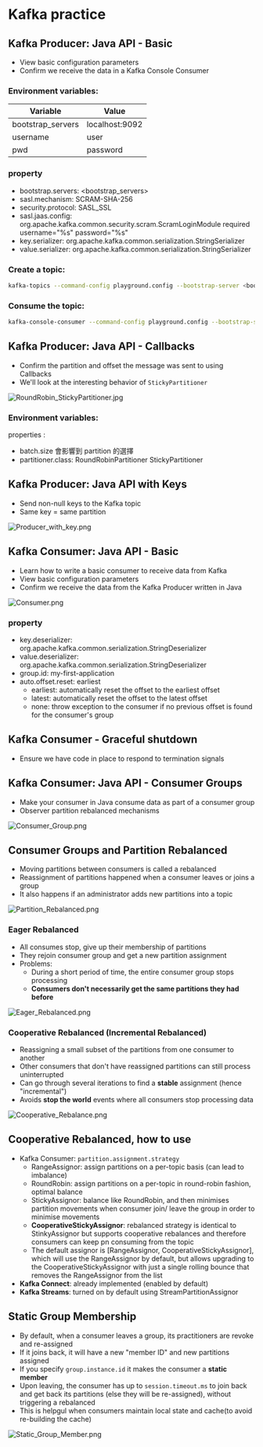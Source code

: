 # Kafka practice

## Kafka Producer: Java API - Basic

- View basic configuration parameters
- Confirm we receive the data in a Kafka Console Consumer

### Environment variables:

| Variable          | Value          |
|-------------------|----------------|
| bootstrap_servers | localhost:9092 |
| username          | user           |
| pwd               | password       |

### property

- bootstrap.servers: <bootstrap_servers>
- sasl.mechanism: SCRAM-SHA-256
- security.protocol: SASL_SSL
- sasl.jaas.config: org.apache.kafka.common.security.scram.ScramLoginModule required username=\"%s\" password=\"%s\"
- key.serializer: org.apache.kafka.common.serialization.StringSerializer
- value.serializer: org.apache.kafka.common.serialization.StringSerializer

### Create a topic:

```bash
kafka-topics --command-config playground.config --bootstrap-server <bootstrap_servers> --topic demo_java --create --partitions 3
```

### Consume the topic:

```bash
kafka-console-consumer --command-config playground.config --bootstrap-server <bootstrap_servers> --topic demo_java --from-beginning
```

## Kafka Producer: Java API - Callbacks

- Confirm the partition and offset the message was sent to using Callbacks
- We'll look at the interesting behavior of `StickyPartitioner`

![RoundRobin_StickyPartitioner.jpg](img%2FRoundRobin_StickyPartitioner.jpg)

### Environment variables:

properties :

- batch.size 會影響到 partition 的選擇
- partitioner.class: RoundRobinPartitioner StickyPartitioner 

## Kafka Producer: Java API with Keys

- Send non-null keys to the Kafka topic
- Same key = same partition

![Producer_with_key.png](img%2FProducer_with_key.png)

## Kafka Consumer: Java API - Basic

- Learn how to write a basic consumer to receive data from Kafka
- View basic configuration parameters
- Confirm we receive the data from the Kafka Producer written in Java

![Consumer.png](img%2FConsumer.png)

### property

- key.deserializer: org.apache.kafka.common.serialization.StringDeserializer
- value.deserializer: org.apache.kafka.common.serialization.StringDeserializer
- group.id: my-first-application
- auto.offset.reset: earliest
  - earliest: automatically reset the offset to the earliest offset
  - latest: automatically reset the offset to the latest offset
  - none: throw exception to the consumer if no previous offset is found for the consumer's group

## Kafka Consumer - Graceful shutdown

- Ensure we have code in place to respond to termination signals 

## Kafka Consumer: Java API - Consumer Groups

- Make your consumer in Java consume data as part of a consumer group
- Observer partition rebalanced mechanisms

![Consumer_Group.png](img%2FConsumer_Group.png)

## Consumer Groups and Partition Rebalanced

- Moving partitions between consumers is called a rebalanced
- Reassignment of partitions happened when a consumer leaves or joins a group
- It also happens if an administrator adds new partitions into a topic

![Partition_Rebalanced.png](img%2FPartition_Rebalanced.png)

### Eager Rebalanced 

- All consumes stop, give up their membership of partitions
- They rejoin consumer group and get a new partition assignment
- Problems:
  - During a short period of time, the entire consumer group stops processing
  - **Consumers don't necessarily get the same partitions they had before**

![Eager_Rebalanced.png](img%2FEager_Rebalanced.png)

### Cooperative Rebalanced (Incremental Rebalanced)

- Reassigning a small subset of the partitions from one consumer to another
- Other consumers that don't have reassigned partitions can still process uninterrupted
- Can go through several iterations to find a **stable** assignment (hence "incremental")
- Avoids **stop the world** events where all consumers stop processing data

![Cooperative_Rebalance.png](img%2FCooperative_Rebalance.png)

## Cooperative Rebalanced, how to use

- Kafka Consumer: `partition.assignment.strategy`
  - RangeAssignor: assign partitions on a per-topic basis (can lead to imbalance)
  - RoundRobin: assign partitions on a per-topic in round-robin fashion, optimal balance
  - StickyAssignor: balance like RoundRobin, and then minimises 
    partition movements when consumer join/ leave the group in order to minimise movements
  - **CooperativeStickyAssignor**: rebalanced strategy is identical to StinkyAssignor but supports
    cooperative rebalances and therefore consumers can keep pn consuming from the topic
  - The default assignor is [RangeAssignor, CooperativeStickyAssignor], which will use the RangeAssignor
    by default, but allows upgrading to the CooperativeStickyAssignor with just a single rolling bounce 
    that removes the RangeAssignor from the list
- **Kafka Connect**: already implemented (enabled by default)
- **Kafka Streams**: turned on by default using StreamPartitionAssignor

## Static Group Membership

- By default, when a consumer leaves a group, its practitioners are revoke and re-assigned
- If it joins back, it will have a new "member ID" and new partitions assigned
- If you specify `group.instance.id` it makes the consumer a **static member** 
- Upon leaving, the consumer has up to `session.timeout.ms` to join back and get back its partitions
  (else they will be re-assigned), without triggering a rebalanced
- This is helpgul when consumers maintain local state and cache(to avoid re-building the cache)

![Static_Group_Member.png](img%2FStatic_Group_Member.png)
